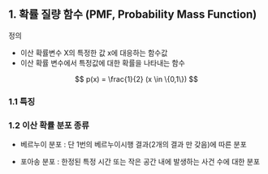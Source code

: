 ## 1. 확률 질량 함수 (PMF, Probability Mass Function)

정의 
- 이산 확률변수 X의 특정한 값 x에 대응하는 함수값
- 이산 확률 변수에서 특정값에 대한 확률을 나타내는 함수


$$
p(x) = \frac{1}{2} (x \in \{0,1\})
$$

### 1.1 특징

### 1.2 이산 확률 분포 종류 

- 베르누이 분포 : 단 1번의 베르누이시행 결과(2개의 결과 만 갖음)에 따른 분포

- 포아송 분포 : 한정된 특정 시간 또는 작은 공간 내에 발생하는 사건 수에 대한 분포

